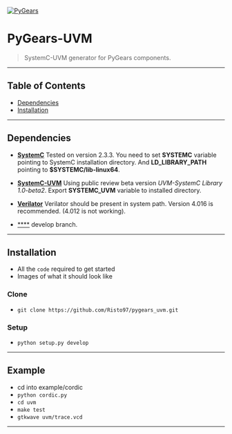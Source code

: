 <a href="https://www.pygears.org/"><img src="https://www.pygears.org/_static/logo.png" title="FVCproductions" alt="PyGears"></a>

# PyGears-UVM

> SystemC-UVM generator for PyGears components.

---

## Table of Contents

- [Dependencies](#dependencies)
- [Installation](#installation)

---


## Dependencies

- <a href="https://www.accellera.org/downloads/standards/systemc" target="_blank">**SystemC**</a> Tested on version 2.3.3. You need to set **SYSTEMC** variable pointing to SystemC installation directory.
  And **LD\_LIBRARY\_PATH** pointing to **$SYSTEMC/lib-linux64**.

- <a href="https://www.accellera.org/downloads/drafts-review" target="_blank">**SystemC-UVM**</a> Using public review beta version *UVM-SystemC Library 1.0-beta2*. Export **SYSTEMC\_UVM** variable to installed directory.

- <a href="https://www.veripool.org/" target="_blank">**Verilator**</a> Verilator should be present in system path. Version 4.016 is recommended. (4.012 is not working).

- <a href="https://github.com/bogdanvuk/pygears/tree/develop" target="_blank">****</a> develop branch.

---

## Installation

- All the `code` required to get started
- Images of what it should look like

### Clone

- `git clone https://github.com/Risto97/pygears_uvm.git`

### Setup

- `python setup.py develop`

---

## Example

- cd into example/cordic
- `python cordic.py`
- `cd uvm`
- `make test`
- `gtkwave uvm/trace.vcd`

---
